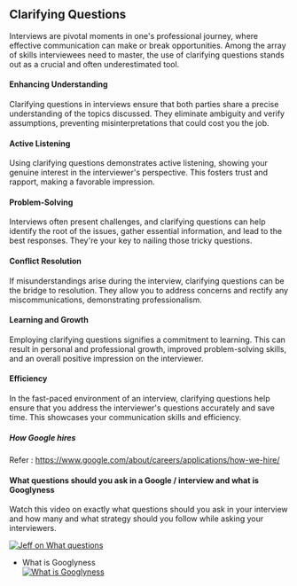 ## Clarifying Questions 
Interviews are pivotal moments in one's professional journey, where effective communication can make or break opportunities. Among the array of skills interviewees need to master, the use of clarifying questions stands out as a crucial and often underestimated tool.

#### Enhancing Understanding
Clarifying questions in interviews ensure that both parties share a precise understanding of the topics discussed. They eliminate ambiguity and verify assumptions, preventing misinterpretations that could cost you the job.

#### Active Listening
Using clarifying questions demonstrates active listening, showing your genuine interest in the interviewer's perspective. This fosters trust and rapport, making a favorable impression.

#### Problem-Solving
Interviews often present challenges, and clarifying questions can help identify the root of the issues, gather essential information, and lead to the best responses. They're your key to nailing those tricky questions.

#### Conflict Resolution
If misunderstandings arise during the interview, clarifying questions can be the bridge to resolution. They allow you to address concerns and rectify any miscommunications, demonstrating professionalism.

#### Learning and Growth
Employing clarifying questions signifies a commitment to learning. This can result in personal and professional growth, improved problem-solving skills, and an overall positive impression on the interviewer.

#### Efficiency
In the fast-paced environment of an interview, clarifying questions help ensure that you address the interviewer's questions accurately and save time. This showcases your communication skills and efficiency.

##### How Google hires
Refer : https://www.google.com/about/careers/applications/how-we-hire/

#### What questions should you ask in a Google / interview and what is Googlyness
Watch this video on exactly what questions should you ask in your interview and how many and what strategy should you follow while asking your interviewers.

[![Jeff on What questions](https://img.youtube.com/vi/oKO_JBtIbvg/hqdefault.jpg)](https://youtube.com/embed/oKO_JBtIbvg)

- What is Googlyness  
[![What is Googlyness](https://img.youtube.com/vi/TWFs3dxfiOc/hqdefault.jpg)](https://youtube.com/embed/TWFs3dxfiOc)
